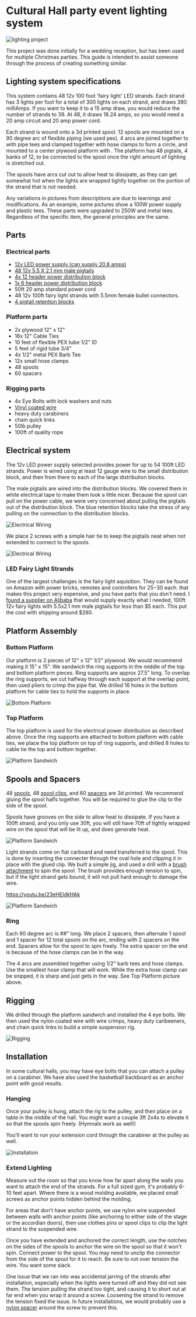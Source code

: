 # Cultural Hall party event lighting system

![lighting project](IMG_20231216_152945.jpg)

This project was done initially for a wedding reception, but has been used for multiple Christmas parties. This guide is intended to assist someone through the process of creating something similar.

## Lighting system specifications

This system contains 48 12v 100 foot 'fairy light' LED strands. Each strand has 3 lights per foot for a total of 300 lights on each strand, and draws 380 milliAmps. If you want to keep it to a 15 amp draw, you would reduce the number of strands to 39. At 48, it draws 18.24 amps, so you would need a 20 amp circuit and 20 amp power cord.

Each strand is wound onto a 3d printed spool. 12 spools are mounted on a 90 degree arc of flexible piping (we used pex). 4 arcs are joined together to with pipe tees and clamped together with hose clamps to form a circle, and mounted to a center plywood platform with . The platform has 48 pigtails, 4 banks of 12, to be connected to the spool once the right amount of lighting is stretched out.

The spools have arcs cut out to allow heat to dissipate, as they can get somewhat hot when the lights are wrapped tightly together on the portion of the strand that is not needed.

Any variations in pictures from descriptions are due to learnings and modifications. As an example, some pictures show a 100W power supply and plastic tees. These parts were upgraded to 250W and metal tees. Regardless of the specific item, the general principles are the same.

## Parts

### Electrical parts

- [12v LED power supply (can supply 20.8 amps)](https://www.amazon.com/gp/product/B07Y61R8SR/ref=ppx_yo_dt_b_search_asin_title?ie=UTF8&th=1)
- [48 12v 5.5 X 2.1 mm male pigtails](https://www.amazon.com/gp/product/B07BRKGZYN/ref=ppx_yo_dt_b_asin_title_o00_s00?ie=UTF8&th=1)
- [4x 12 header power distribution block](https://www.amazon.com/gp/product/B08TBXQ7H6/ref=ppx_yo_dt_b_asin_title_o04_s00?ie=UTF8&psc=1)
- [1x 6 header power distribution block](https://www.amazon.com/gp/product/B09D3BV22M/ref=ppx_yo_dt_b_asin_title_o01_s00?ie=UTF8&psc=1)
- 50ft 20 amp standard power cord
- 48 12v 100ft fairy light strands with 5.5mm female bullet connectors.
- [4 pigtail retention blocks](cord_clamp3.3mf)

### Platform parts

- 2x plywood 12" x 12"
- 16x 12" Cable Ties
- 10 feet of flexible PEX tube 1/2" ID
- 5 feet of rigid tube 3/4"
- 4x 1/2" metal PEX Barb Tee
- 12x small hose clamps
- 48 spools
- 60 spacers

### Rigging parts

- 4x Eye Bolts with lock washers and nuts
- [Vinyl coated wire](https://www.amazon.com/gp/product/B08FY86482/ref=ppx_yo_dt_b_asin_title_o04_s00?ie=UTF8&th=1)
- heavy duty carabiners
- chain quick links
- 50lb pulley
- 100ft of quality rope


## Electrical system

The 12v LED power supply selected provides power for up to 54 100ft LED strands. Power is wired using at least 12 gauge wire to the small distribution block, and then from there to each of the large distribution blocks.

The male pigtails are wired into the distribution blocks. We covered them in white electrical tape to make them look a little nicer. Because the spool can pull on the power cable, we were very concerned about pulling the pigtails out of the distribution block. The blue retention blocks take the stress of any pulling on the connection to the distribution blocks.

![Electrical Wiring](IMG_20231219_084156.jpg)

We place 2 screws with a simple hair tie to keep the pigtails neat when not extended to connect to the spools.

![Electrical Wiring](IMG_20211211_223632.jpg)

### LED Fairy Light Strands

One of the largest challenges is the fairy light aquisition. They can be found on Amazon with power bricks, remotes and controllers for $25-$30 each. that makes this project very expensive, and you have parts that you don't need. I [found a supplier on Alibaba](https://www.alibaba.com/product-detail/30m-50m-100m-200m-LED-String_62558179881.html) that would supply exactly what I needed, 100ft 12v fairy lights with 5.5x2.1 mm male pigtails for less than $5 each. This put the cost with shipping around $280.

## Platform Assembly

### Bottom Platform

Our platform is 2 pieces of 12" x 12" 1/2" plywood. We would recommend making it 15" x 15". We sandwich the ring supports in the middle of the top and bottom platform pieces. Ring supports are approx 27.5" long.  To overlap the ring supports, we cut halfway through each support at the overlap point, then used pliers to crimp the pipe flat. We drilled 16 holes in the bottom platform for cable ties to hold the supports in place.

![Bottom Platform](IMG_20211204_191408.jpg)


### Top Platform

The top platform is used for the electrical power distribution as described above. Once the ring supports are attached to bottom platform with cable ties, we place the top platform on top of ring supports, and drilled 8 holes to cable tie the top and bottom together.

![Platform Sandwich](IMG_20211211_223632.jpg)

## Spools and Spacers

48 [spools](spool.3mf), 48 [spool clips](spool_clip.3mf), and 60 [spacers](spool_spacer.3mf) are 3d printed. We recommend gluing the spool halfs together. You will be required to glue the clip to the side of the spool.

Spools have grooves on the side to allow heat to dissipate. If you have a 100ft strand, and you only use 30ft, you will still have 70ft of tightly wrapped wire on the spool that will be lit up, and does generate heat.

![Platform Sandwich](IMG_20231219_110943.jpg)

Light strands come on flat carboard and need transferred to the spool. This is done by inserting the connecter through the oval hole and clipping it in place with the glued clip. We built a simple jig, and used a drill with a [brush attachment](https://www.amazon.com/Attachment-Scrubber-Cleaning-Bathroom-Laundry/dp/B07MKJQCXP?source=ps-sl-shoppingads-lpcontext&ref_=fplfs&psc=1&smid=A1QJ2W4S6R7LU2) to spin the spool. The brush provides enough tension to spin, but if the light strand gets bound, it will not pull hard enough to damage the wire.

https://youtu.be/23eHEIdkHAk

![Platform Sandwich](IMG_20231219_110957.jpg)

### Ring

Each 90 degree arc is ##" long. We place 2 spacers, then alternate 1 spool and 1 spacer for 12 total spools on the arc, ending with 2 spacers on the end. Spacers allow for the spool to spin freely. The extra spacer on the end is because of the hose clamps can be in the way.

The 4 arcs are assembled together using 1/2" barb tees and hose clamps. Use the smallest hose clamp that will work. While the extra hose clamp can be snipped, it is sharp and just gets in the way. See Top Platform picture above.

## Rigging

We drilled through the platform sandwich and installed the 4 eye bolts. We then used the nylon coated wire with wire crimps, heavy duty caribeeners, and chain quick links to build a simple suspension rig.

![Rigging](IMG_20231214_212618.jpg)

## Installation

In some cultural halls, you may have eye bolts that you can attach a pulley on a carabiner. We have also used the basketball backboard as an anchor point with good results. 

### Hanging

Once your pulley is hung, attach the rig to the pulley, and then place on a table in the middle of the hall. You might want a couple 3ft 2x4s to elevate it so that the spools spin freely. (Hymnals work as well!)

You'll want to run your extension cord through the carabiner at the pulley as well.

![Installation](IMG_20231214_212618.jpg)

### Extend Lighting

Measure out the room so that you know how far apart along the walls you want to attach the end of the strands. For a full sized gym, it's probably 6-10 feet apart. Where there is a wood molding available, we placed small screws as anchor points hidden behind the molding.

For areas that don't have anchor points, we use nylon wire suspended between walls with anchor points (like anchoring to either side of the stage or the accordian doors), then use clothes pins or spool clips to clip the light strand to the suspended wire.

Once you have extended and anchored the correct length, use the notches on the sides of the spools to anchor the wire on the spool so that it won't spin. Connect power to the spool. You may need to unclip the connector from the side of the spool for it to reach. Be sure to not over tension the wire. You want some slack.

One issue that we ran into was accidental jarring of the strands after installation, especially when the lights were turned off and they did not see them. The tension pulling the strand too tight, and causing it to short out at far end when you wrap it around a screw. Loosening the strand to remove the tension fixed the issue. In future installations, we would probably use a [nylon spacer](https://www.amazon.com/Assortment-Electrical-Spacers-Plastic-Receptacle/dp/B0C7CLB513) around the screw to prevent this.
